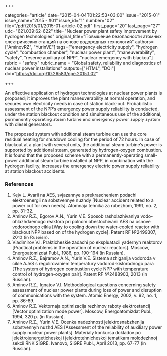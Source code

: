+++

categories="article"
date="2015-04-04T01:22:53+03:00"
issue="2015-01"
issue_name="2015 - #01"
issue_id="1"
number="02"
file="/pdf/2015/01/2015-01-article-02.pdf"
first_page="20"
last_page="27"
udc="621.039:62-622"
title="Nuclear power plant safety improvement by hydrogen technologies"
original_title="Повышение безопасности атомных электрических станций на основе водородных технологий"
authors=["AminovRZ", "YurinVE"]
tags=["emergency electricity supply", "hydrogen cycle", "combustion chamber", "nuclear power plant", "maneuverability", "safety", "reserve auxiliary of NPP", "nuclear emergency with blackou"]
rubric = "safety"
rubric_name = "Global safety, reliability and diagnostics of nuclear power installations"
outputs=["HTML", "DOI"]
doi="https://doi.org/10.26583/npe.2015.1.02"

+++

An effective application of hydrogen technologies at nuclear power plants is proposed; it improves the plant maneuverability at normal operation, and secures own electricity needs in case of station black-out. Probabilistic assessment of the NPP’s emergency power supply reliability is conducted, under the station blackout condition and simultaneous use of the additional, permanently operating steam turbine and emergency power supply system with diesel generators.

The proposed system with additional steam turbine can use the core residual heating for shutdown cooling for the period of 72 hours. In case of blackout at a plant with several units, the additional steam turbine’s power is supported by additional steam, generated by hydrogen-oxygen combustion. It is found that the proposed scheme with a permanently-operating small-power additional steam turbine installed at NPP, in combination with the hydrogen facility, increases the emergency electric power supply reliability at station blackout accidents.

### References

1. Kejv L. Avarii na AES, svjazannye s prekrascheniem podachi elektroenergii na sobstvennye nuzhdy [Nuclear accident related to a power cut for own needs]. Atomnaja tehnika za rubezhom, 1991, no. 2, pp. 31-32.
2. Aminov R.Z., Egorov A.N., Yurin V.E. Sposob rasholazhivaniya vodo-ohlazhdaemogo reaktora pri polnom obestochivanii AES na osnove vodorodnogo cikla [Way to cooling down the water-cooled reactor with blackout NPP based on of the hydrogen cycle]. Patent RF №2499307, 2013 (in Russian).
3. Vladimirov V.I. Prakticheskie zadachi po ekspluatacii yadernyh reaktorov [Practical problems in the operation of nuclear reactors]. Moscow, Energoatomizdat Publ., 1986, pp. 190-194 (in Russian).
4. Aminov R.Z., Bajramov A.N., Yurin V.E. Sistema szhiganija vodoroda v cikle AJeS s regulirovaniem temperatury vodorod-kislorodnogo para [The system of hydrogen combustion cycle NPP with temperature control of hydrogen-oxygen pair]. Patent RF №2488903, 2013 (in Russian).
5. Aminov R.Z., Ignatov V.I. Methodological questions concerning safety assessment of nuclear power plants during loss of power and disruption of communications with the system. Atomic Energy, 2002, v. 92, no. 1, pp. 86-89.
6. Aminov R.Z. Vektornaja optimizacija rezhimov raboty elektrostancij [Vector optimization mode power]. Moscow, Energoatomizdat Publ., 1994, 320 p. (in Russian).
7. Aminov R.Z., Yurin V.E. Ocenka nadezhnosti jelektrosnabzhenija sobstvennyh nuzhd AES [Assessment of the reliability of auxiliary power supply nuclear power plants]. Materialy konkursa dokladov po jelektrojenergeticheskoj i jelektrotehnicheskoj tematikam molodezhnoj sekcii RNK SIGRE. Ivanovo, SIGRE Publ., April 2013, pp. 67-77 (in Russian).